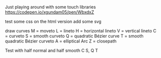 Just playing around with some touch libraries
https://codepen.io/xgundam05/pen/WbxdxZ

test some css on the html version
add some svg

draw curves
M = moveto
L = lineto
H = horizontal lineto
V = vertical lineto
C = curveto
S = smooth curveto
Q = quadratic Bézier curve
T = smooth quadratic Bézier curveto
A = elliptical Arc
Z = closepath

Test with half normal and half smooth
C S, Q T

